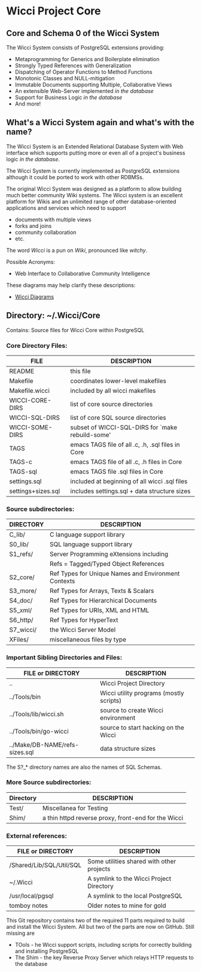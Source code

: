# Wicci Project Core

## Core and Schema 0 of the Wicci System

The Wicci System consists of PostgreSQL extensions providing:

* Metaprogramming for Generics and Boilerplate elimination
* Strongly Typed References with Generalization
* Dispatching of Operator Functions to Method Functions
* Monotonic Classes and NULL-mitigation
* Immutable Documents supporting Multiple, Collaborative Views
* An extensible Web-Server implemented *in the database*
* Support for Business Logic *in the database*
* And more!

## What's a Wicci System again and what's with the name?

The Wicci System is an Extended Relational Database System with Web interface which
supports putting more or even all of a project's business logic *in the database*.

The Wicci System is currently implemented as PostgreSQL extensions although it could be ported to work with other RDBMSs.

The original Wicci System was designed as a platform to allow building much better community Wiki systems.
The Wicci system is an excellent platform for Wikis and an unlimited range of other database-oriented applications and services which need to support

* documents with multiple views
* forks and joins
* community collaboration
* etc.

The word *Wicci* is a pun on *Wiki*, pronounced like *witchy*.

Possible Acronyms:

* Web Interface to Collaborative Community Intelligence

These diagrams may help clarify these descriptions:

* [Wicci Diagrams](http://ngender.net/wicci/diagram)

## Directory: ~/.Wicci/Core
Contains: Source files for Wicci Core within PostgreSQL

### Core Directory Files:

|FILE			| DESCRIPTION
|-----------------------|----------
|README			| this file
|Makefile		| coordinates lower-level makefiles
|Makefile.wicci		| included by all wicci makefiles
|WICCI-CORE-DIRS	| list of core source directories
|WICCI-SQL-DIRS		| list of core SQL source directories
|WICCI-SOME-DIRS	| subset of WICCI-SQL-DIRS for `make rebuild-some'
|TAGS			| emacs TAGS file of all .c, .h, .sql files in Core
|TAGS-c			| emacs TAGS file of all .c, .h files in Core
|TAGS-sql		| emacs TAGS file .sql files in Core
|settings.sql		| included at beginning of all wicci .sql files
|settings+sizes.sql	| includes settings.sql + data structure sizes

### Source subdirectories:

|DIRECTORY	| DESCRIPTION
|---------------|----------
|C_lib/		| C language support library
|S0_lib/	| SQL language support library
|S1_refs/	| Server Programming eXtensions including
|               | Refs = Tagged/Typed Object References
|S2_core/	| Ref Types for Unique Names and Environment Contexts
|S3_more/	| Ref Types for Arrays, Texts & Scalars
|S4_doc/	| Ref Types for Hierarchical Documents
|S5_xml/	| Ref Types for URIs, XML and HTML
|S6_http/	| Ref Types for HyperText
|S7_wicci/	| the Wicci Server Model
|XFiles/	| miscellaneous files by type

### Important Sibling Directories and Files:

|FILE or DIRECTORY		| DESCRIPTION
|-------------------------------|----------
|..				| Wicci Project Directory
|../Tools/bin			| Wicci utility programs (mostly scripts)
|../Tools/lib/wicci.sh		| source to create Wicci environment
|../Tools/bin/go-wicci		| source to start hacking on the Wicci
|../Make/DB-NAME/refs-sizes.sql	| data structure sizes


The S?_* directory names are also the names of SQL Schemas.

### More Source subdirectories:

|Directory		| DESCRIPTION
|-----------------------|----------
|Test/	| Miscellanea for Testing
|Shim/	| a thin httpd reverse proxy, front-end for the Wicci

### External references:

|FILE or DIRECTORY			| DESCRIPTION
|-----------------------|----------
| /Shared/Lib/SQL/Util/SQL	| Some utilities shared with other projects
| ~/.Wicci			| A symlink to the Wicci Project Directory
| /usr/local/pgsql		| A symlink to the local PostgreSQL
| tomboy notes			| Older notes to mine for gold

This Git repository contains two of the required 11 parts required
to build and install the Wicci System.  All but two of the parts are
now on GitHub.  Still missing are

* TOols - he Wicci support scripts, including scripts for correctly building and installing PostgreSQL
* The Shim - the key Reverse Proxy Server which relays HTTP requests to the database
